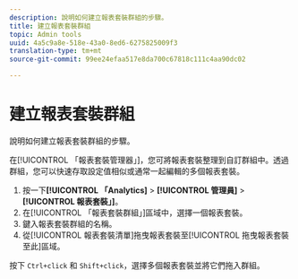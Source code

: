 ```yaml
---
description: 說明如何建立報表套裝群組的步驟。
title: 建立報表套裝群組
topic: Admin tools
uuid: 4a5c9a8e-518e-43a0-8ed6-6275825009f3
translation-type: tm+mt
source-git-commit: 99ee24efaa517e8da700c67818c111c4aa90dc02

---
```



# 建立報表套裝群組

說明如何建立報表套裝群組的步驟。

在[!UICONTROL 「報表套裝管理器」]，您可將報表套裝整理到自訂群組中。透過群組，您可以快速存取設定值相似或通常一起編輯的多個報表套裝。

1. 按一下&#x200B;**[!UICONTROL 「Analytics]** &gt; **[!UICONTROL 管理員]** &gt; **[!UICONTROL 報表套裝」]**。
1. 在[!UICONTROL 「報表套裝群組」]區域中，選擇一個報表套裝。
1. 鍵入報表套裝群組的名稱。
1.  從[!UICONTROL 報表套裝清單]拖曳報表套裝至[!UICONTROL 拖曳報表套裝至此]區域。

   按下 `Ctrl+click` 和 `Shift+click`，選擇多個報表套裝並將它們拖入群組。

